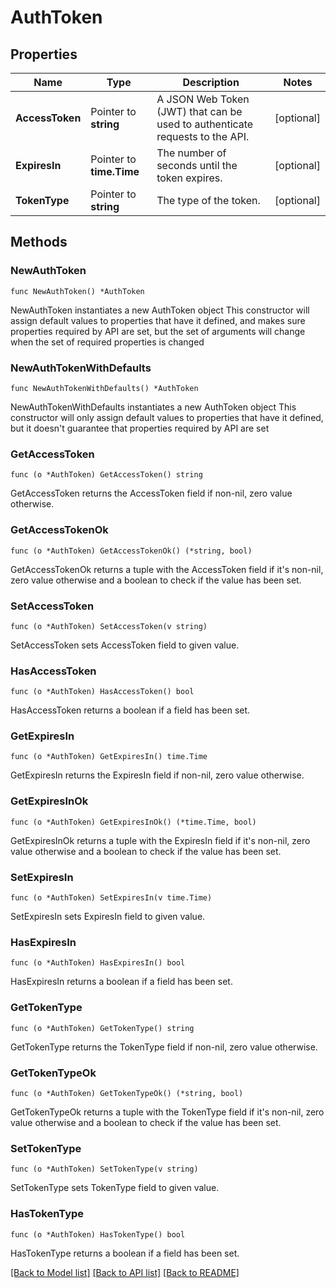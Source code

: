 # AuthToken

## Properties

Name | Type | Description | Notes
------------ | ------------- | ------------- | -------------
**AccessToken** | Pointer to **string** | A JSON Web Token (JWT) that can be used to authenticate requests to the API. | [optional] 
**ExpiresIn** | Pointer to **time.Time** | The number of seconds until the token expires. | [optional] 
**TokenType** | Pointer to **string** | The type of the token. | [optional] 

## Methods

### NewAuthToken

`func NewAuthToken() *AuthToken`

NewAuthToken instantiates a new AuthToken object
This constructor will assign default values to properties that have it defined,
and makes sure properties required by API are set, but the set of arguments
will change when the set of required properties is changed

### NewAuthTokenWithDefaults

`func NewAuthTokenWithDefaults() *AuthToken`

NewAuthTokenWithDefaults instantiates a new AuthToken object
This constructor will only assign default values to properties that have it defined,
but it doesn't guarantee that properties required by API are set

### GetAccessToken

`func (o *AuthToken) GetAccessToken() string`

GetAccessToken returns the AccessToken field if non-nil, zero value otherwise.

### GetAccessTokenOk

`func (o *AuthToken) GetAccessTokenOk() (*string, bool)`

GetAccessTokenOk returns a tuple with the AccessToken field if it's non-nil, zero value otherwise
and a boolean to check if the value has been set.

### SetAccessToken

`func (o *AuthToken) SetAccessToken(v string)`

SetAccessToken sets AccessToken field to given value.

### HasAccessToken

`func (o *AuthToken) HasAccessToken() bool`

HasAccessToken returns a boolean if a field has been set.

### GetExpiresIn

`func (o *AuthToken) GetExpiresIn() time.Time`

GetExpiresIn returns the ExpiresIn field if non-nil, zero value otherwise.

### GetExpiresInOk

`func (o *AuthToken) GetExpiresInOk() (*time.Time, bool)`

GetExpiresInOk returns a tuple with the ExpiresIn field if it's non-nil, zero value otherwise
and a boolean to check if the value has been set.

### SetExpiresIn

`func (o *AuthToken) SetExpiresIn(v time.Time)`

SetExpiresIn sets ExpiresIn field to given value.

### HasExpiresIn

`func (o *AuthToken) HasExpiresIn() bool`

HasExpiresIn returns a boolean if a field has been set.

### GetTokenType

`func (o *AuthToken) GetTokenType() string`

GetTokenType returns the TokenType field if non-nil, zero value otherwise.

### GetTokenTypeOk

`func (o *AuthToken) GetTokenTypeOk() (*string, bool)`

GetTokenTypeOk returns a tuple with the TokenType field if it's non-nil, zero value otherwise
and a boolean to check if the value has been set.

### SetTokenType

`func (o *AuthToken) SetTokenType(v string)`

SetTokenType sets TokenType field to given value.

### HasTokenType

`func (o *AuthToken) HasTokenType() bool`

HasTokenType returns a boolean if a field has been set.


[[Back to Model list]](../README.md#documentation-for-models) [[Back to API list]](../README.md#documentation-for-api-endpoints) [[Back to README]](../README.md)


